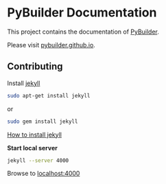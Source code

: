 # PyBuilder Documentation

This project contains the documentation of [PyBuilder](https://github.com/pybuilder/pybuilder).

Please visit [pybuilder.github.io](http://pybuilder.github.io).


## Contributing

Install [jekyll](https://github.com/mojombo/jekyll)

```bash
sudo apt-get install jekyll
```

or

```bash
sudo gem install jekyll
```

[How to install jekyll](https://github.com/mojombo/jekyll/wiki/install)

**Start local server**
```bash
jekyll --server 4000
```

Browse to [localhost:4000](http://localhost:4000)

